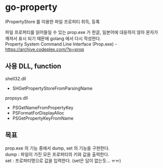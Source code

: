 # go-property
IPropertyStore 를 이용한 파일 프로퍼티 취득, 등록  
  
파일 프로퍼티를 읽어들일 수 있는 prop.exe 가 한글, 일본어에 대응하지 않아 문자가 깨져서 표시 되기 때문에 golang 에서 다시 작성한다.  
Property System Command Line Interface (Prop.exe) - https://archive.codeplex.com/?p=prop
  
사용 DLL, function  
--
shell32.dll
* SHGetPropertyStoreFromParsingName  

propsys.dll  
* PSGetNameFromPropertyKey  
* PSFormatForDisplayAlloc  
* PSGetPropertyKeyFromName  
  
목표
--
prop.exe 의 기능 중에서 dump, set 의 기능을 구현한다.  
dump : 파일이 가진 모든 프로퍼티의 키와 값을 출력한다.  
set : 프로퍼티명으로 값을 입력한다.  (set은 답이 없는듯... ㅠㅠ)
  
  

